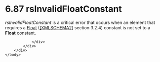 <html dir="LTR" xmlns:mshelp="http://msdn.microsoft.com/mshelp" xmlns:ddue="http://ddue.schemas.microsoft.com/authoring/2003/5" xmlns:xlink="http://www.w3.org/1999/xlink" xmlns:tool="http://www.microsoft.com/tooltip">
    <head>
        <meta http-equiv="Content-Type" content="text/html; CHARSET=utf-8"></meta>
        <meta name="save" content="history"></meta>
        <title>6.87 rsInvalidFloatConstant</title>
        <xml>
            <mshelp:toctitle title="6.87 rsInvalidFloatConstant"></mshelp:toctitle>
            <mshelp:rltitle title="[MS-RDL]: rsInvalidFloatConstant"></mshelp:rltitle>
            <mshelp:keyword index="A" term="7433c415-1ec4-4778-9b4d-10479a48683a"></mshelp:keyword>
            <mshelp:attr name="DCSext.ContentType" value="open specification"></mshelp:attr>
            <mshelp:attr name="AssetID" value="7433c415-1ec4-4778-9b4d-10479a48683a"></mshelp:attr>
            <mshelp:attr name="TopicType" value="kbRef"></mshelp:attr>
            <mshelp:attr name="DCSext.Title" value="[MS-RDL]: rsInvalidFloatConstant" />
        </xml>
    </head>
    <body>
        <div id="header">
            <h1 class="heading">6.87 rsInvalidFloatConstant</h1>
        </div>
        <div id="mainSection">
            <div id="mainBody">
                <div id="allHistory" class="saveHistory"></div>
                <div id="sectionSection0" class="section" name="collapseableSection">
                    

<p><i>rsInvalidFloatConstant</i> is a critical error that
occurs when an element that requires a <a href="c7d0946f-992e-4abc-a304-09b53e030692.html">Float</a> (<a href="https://go.microsoft.com/fwlink/?LinkId=90610">[XMLSCHEMA2]</a> section
3.2.4) constant is not set to a <b>Float</b> constant.</p>


                </div>
            </div>
        </div>
    </body>
</html>